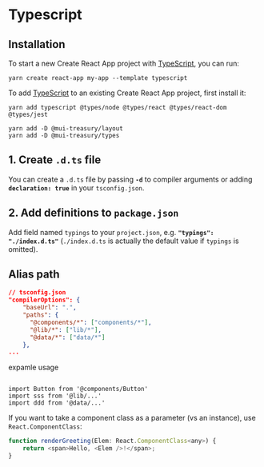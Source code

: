 

# Typescript

## Installation[](https://create-react-app.dev/docs/adding-typescript/#installation)

To start a new Create React App project with [TypeScript](https://www.typescriptlang.org/), you can run:

```
yarn create react-app my-app --template typescript
```

To add [TypeScript](https://www.typescriptlang.org/) to an existing Create React App project, first install it:

```
yarn add typescript @types/node @types/react @types/react-dom @types/jest

yarn add -D @mui-treasury/layout
yarn add -D @mui-treasury/types
```



## 1. Create `.d.ts` file

You can create a `.d.ts` file by passing **`-d`** to compiler arguments or adding **`declaration: true`** in your `tsconfig.json`.

## 2. Add definitions to `package.json`

Add field named `typings` to your `project.json`, e.g. **`"typings": "./index.d.ts"`** (`./index.d.ts` is actually the default value if `typings` is omitted).

## Alias path

```json
// tsconfig.json
"compilerOptions": {
    "baseUrl": ".",
    "paths": {
      "@components/*": ["components/*"],
      "@lib/*": ["lib/*"],
      "@data/*": ["data/*"]
    },
...    
```

expamle usage

```tsx

import Button from '@components/Button'
import sss from '@lib/...'
import ddd from '@data/...'
```



If you want to take a component class as a parameter (vs an instance), use `React.ComponentClass`:

```js
function renderGreeting(Elem: React.ComponentClass<any>) {
    return <span>Hello, <Elem />!</span>;
}
```

